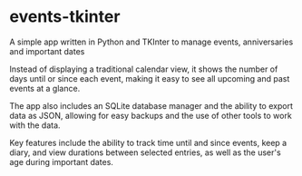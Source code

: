 # events-tkinter
A simple app written in Python and TKInter to manage events, anniversaries and important dates

Instead of displaying a traditional calendar view, it shows the number of days until or since each event, making it easy to see all upcoming and past events at a glance.

The app also includes an SQLite database manager and the ability to export data as JSON, allowing for easy backups and the use of other tools to work with the data.

Key features include the ability to track time until and since events, keep a diary, and view durations between selected entries, as well as the user's age during important dates.
